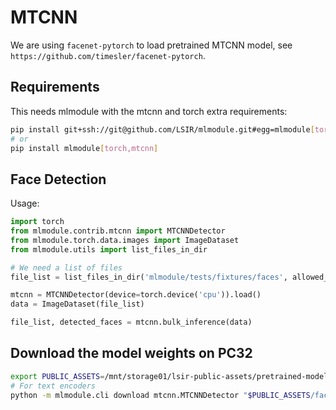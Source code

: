 # MTCNN

We are using `facenet-pytorch` to load pretrained MTCNN model, see `https://github.com/timesler/facenet-pytorch`.

## Requirements

This needs mlmodule with the mtcnn and torch extra requirements:

```bash
pip install git+ssh://git@github.com/LSIR/mlmodule.git#egg=mlmodule[torch,mtcnn]
# or
pip install mlmodule[torch,mtcnn]
```


## Face Detection

Usage:

```python
import torch
from mlmodule.contrib.mtcnn import MTCNNDetector
from mlmodule.torch.data.images import ImageDataset
from mlmodule.utils import list_files_in_dir

# We need a list of files
file_list = list_files_in_dir('mlmodule/tests/fixtures/faces', allowed_extensions='jpg')

mtcnn = MTCNNDetector(device=torch.device('cpu')).load()
data = ImageDataset(file_list)

file_list, detected_faces = mtcnn.bulk_inference(data)
```

## Download the model weights on PC32

```bash
export PUBLIC_ASSETS=/mnt/storage01/lsir-public-assets/pretrained-models
# For text encoders
python -m mlmodule.cli download mtcnn.MTCNNDetector "$PUBLIC_ASSETS/face-detection/mtcnn.pt"
```
